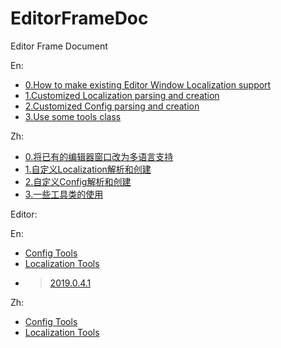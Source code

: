 # EditorFrameDoc
Editor Frame Document

En:
- [0.How to make existing Editor Window Localization support](Doc/En/0.How%20to%20make%20existing%20Editor%20Window%20Localization%20support.md)
- [1.Customized Localization parsing and creation](Doc/En/1.Customized%20Localization%20parsing%20and%20creation.md)
- [2.Customized Config parsing and creation](Doc/En/2.Customized%20Config%20parsing%20and%20creation.md)
- [3.Use some tools class](Doc/En/3.Use%20some%20tools%20class.md)

Zh:
- [0.将已有的编辑器窗口改为多语言支持](Doc/Zh/0.将已有的编辑器窗口改为多语言支持.md)
- [1.自定义Localization解析和创建](Doc/Zh/1.自定义Localization解析和创建.md)
- [2.自定义Config解析和创建](Doc/Zh/2.自定义Config解析和创建.md)
- [3.一些工具类的使用](Doc/Zh/3.一些工具类的使用.md)

Editor:

En:
- [Config Tools](Doc/En/Editor/1.ConfigTools.md)
- [Localization Tools](Doc/En/Editor/2.LocalizationTool.md)
- > [2019.0.4.1](blob/2019.0.4.1/Doc/En/Editor/2.LocalizationTool.md)

Zh:
- [Config Tools](Doc/Zh/Editor/1.ConfigTools.md)
- [Localization Tools](Doc/Zh/Editor/2.LocalizationTool.md)
